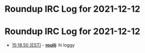 # Roundup IRC Log for 2021-12-12 #
# Roundup IRC Log for 2021-12-12
* <a href="#15:18.50" id="15:18.50">15:18.50 (EST)</a> - __[rouilj](https://github.com/rouilj)__: hi loggy
